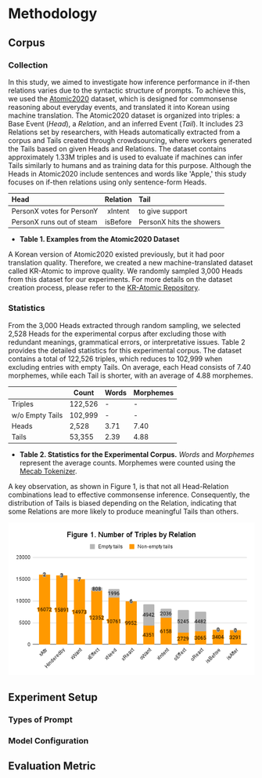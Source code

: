 # Methodology

## Corpus
### Collection
In this study, we aimed to investigate how inference performance in if-then relations varies due to the syntactic structure of prompts. To achieve this, we used the [Atomic2020](https://github.com/allenai/comet-atomic-2020) dataset, which is designed for commonsense reasoning about everyday events, and translated it into Korean using machine translation. The Atomic2020 dataset is organized into triples: a Base Event (*Head*), a *Relation*, and an inferred Event (*Tail*). It includes 23 Relations set by researchers, with Heads automatically extracted from a corpus and Tails created through crowdsourcing, where workers generated the Tails based on given Heads and Relations. The dataset contains approximately 1.33M triples and is used to evaluate if machines can infer Tails similarly to humans and as training data for this purpose. Although the Heads in Atomic2020 include sentences and words like 'Apple,' this study focuses on if-then relations using only sentence-form Heads.

|Head|Relation|Tail|
|:---|:---:|:---|
|PersonX votes for PersonY|xIntent|to give support|
|PersonX runs out of steam|isBefore|PersonX hits the showers|
+ **Table 1. Examples from the Atomic2020 Dataset**

A Korean version of Atomic2020 existed previously, but it had poor translation quality. Therefore, we created a new machine-translated dataset called KR-Atomic to improve quality. We randomly sampled 3,000 Heads from this dataset for our experiments. For more details on the dataset creation process, please refer to the [KR-Atomic Repository](https://github.com/koreankiwi99/KR-Atomic).

### Statistics
From the 3,000 Heads extracted through random sampling, we selected 2,528 Heads for the experimental corpus after excluding those with redundant meanings, grammatical errors, or interpretative issues. Table 2 provides the detailed statistics for this experimental corpus. The dataset contains a total of 122,526 triples, which reduces to 102,999 when excluding entries with empty Tails. On average, each Head consists of 7.40 morphemes, while each Tail is shorter, with an average of 4.88 morphemes.

||Count|Words|Morphemes|
|--|-----|-----|---------|
|Triples|122,526|-|-|
|w/o Empty Tails|102,999|-|-|
|Heads|2,528|3.71|7.40|
|Tails|53,355|2.39|4.88|
+ **Table 2. Statistics for the Experimental Corpus.** *Words* and *Morphemes* represent the average counts. Morphemes were counted using the [Mecab Tokenizer](https://github.com/Pusnow/mecab-ko-msvc).

A key observation, as shown in Figure 1, is that not all Head-Relation combinations lead to effective commonsense inference. Consequently, the distribution of Tails is biased depending on the Relation, indicating that some Relations are more likely to produce meaningful Tails than others.

![Figure 01](figure01.png)

## Experiment Setup

### Types of Prompt

### Model Configuration

## Evaluation Metric
